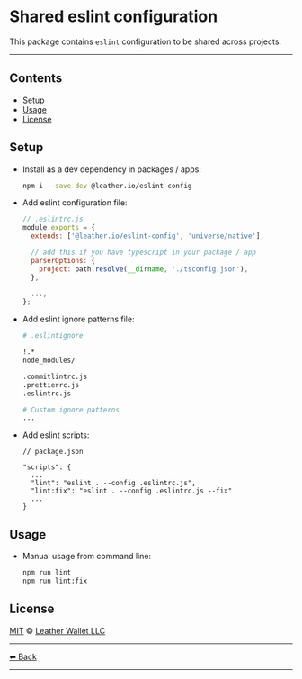 # Shared eslint configuration

This package contains `eslint` configuration to be shared across projects.

---

## Contents

- [Setup](#setup)
- [Usage](#usage)
- [License](#license)

## Setup

- Install as a dev dependency in packages / apps:

  ```sh
  npm i --save-dev @leather.io/eslint-config
  ```

- Add eslint configuration file:

  ```js
  // .eslintrc.js
  module.exports = {
    extends: ['@leather.io/eslint-config', 'universe/native'],

    // add this if you have typescript in your package / app
    parserOptions: {
      project: path.resolve(__dirname, './tsconfig.json'),
    },

    ...,
  };
  ```

- Add eslint ignore patterns file:

  ```sh
  # .eslintignore

  !.*
  node_modules/

  .commitlintrc.js
  .prettierrc.js
  .eslintrc.js

  # Custom ignore patterns
  ...
  ```

- Add eslint scripts:

  ```jsonc
  // package.json

  "scripts": {
    ...
    "lint": "eslint . --config .eslintrc.js",
    "lint:fix": "eslint . --config .eslintrc.js --fix"
    ...
  }
  ```

## Usage

- Manual usage from command line:

  ```sh
  npm run lint
  npm run lint:fix
  ```

## License

[MIT](../../LICENSE) © [Leather Wallet LLC](https://github.com/leather-io/mono)

---

[⬅ Back](../../README.md)

---
